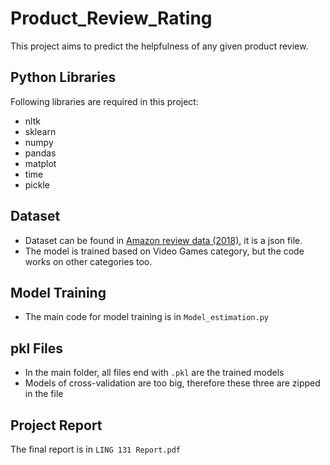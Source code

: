 # Product_Review_Rating
This project aims to predict the helpfulness of any given product review.

## Python Libraries
Following libraries are required in this project:
* nltk
* sklearn
* numpy
* pandas
* matplot
* time
* pickle

## Dataset
* Dataset can be found in [Amazon review data (2018)](http://deepyeti.ucsd.edu/jianmo/amazon/index.html), it is a json file.
* The model is trained based on Video Games category, but the code works on other categories too.

## Model Training
* The main code for model training is in `Model_estimation.py`

## pkl Files
* In the main folder, all files end with `.pkl` are the trained models
* Models of cross-validation are too big, therefore these three are zipped in the file 

## Project Report
The final report is in `LING 131 Report.pdf`

